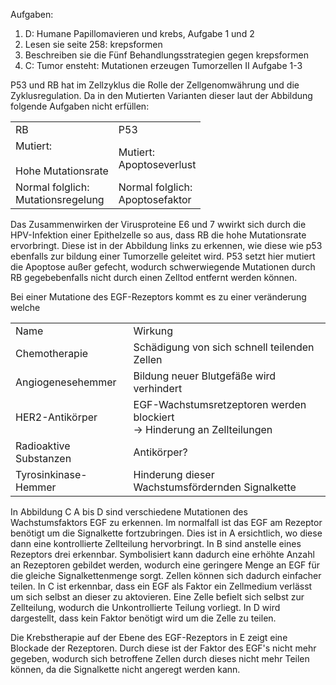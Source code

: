 Aufgaben:
 1. D: Humane Papillomavieren und krebs, Aufgabe 1 und 2
 2. Lesen sie seite 258: krepsformen
 3. Beschreiben sie die Fünf Behandlungsstrategien gegen krepsformen 
 4. C: Tumor ensteht: Mutationen erzeugen Tumorzellen II Aufgabe 1-3


  P53 und RB hat im Zellzyklus die Rolle der Zellgenomwährung und die Zyklusregulation.
 Da in den Mutierten Varianten dieser laut der Abbildung folgende Aufgaben nicht erfüllen:

|   |   |
|---|---|
|RB|P53|
|Mutiert:<br><br>Hohe Mutationsrate|Mutiert:  <br>Apoptoseverlust|
|Normal folglich:  <br>Mutationsregelung|Normal folglich:  <br>Apoptosefaktor|


  Das Zusammenwirken der Virusproteine E6 und 7 wwirkt sich durch die HPV-Infektion einer Epithelzelle so aus, dass RB die hohe Mutationsrate ervorbringt. Diese ist in der Abbildung links zu erkennen, wie diese wie p53 ebenfalls zur bildung einer Tumorzelle geleitet wird. P53 setzt hier mutiert die Apoptose außer gefecht, wodurch schwerwiegende Mutationen durch RB gegebebenfalls nicht durch einen Zelltod entfernt werden können.


  Bei einer Mutatione des EGF-Rezeptors kommt es zu einer veränderung welche 


|   |   |
|---|---|
|Name|Wirkung|
|Chemotherapie|Schädigung von sich schnell teilenden Zellen|
|Angiogenesehemmer|Bildung neuer Blutgefäße wird verhindert|
|HER2-Antikörper|EGF-Wachstumsretzeptoren werden blockiert  <br>→ Hinderung an Zellteilungen|
|Radioaktive Substanzen|Antikörper?|
|Tyrosinkinase-Hemmer|Hinderung dieser Wachstumsfördernden Signalkette|

In Abbildung C A bis D sind verschiedene Mutationen des Wachstumsfaktors EGF zu erkennen.
Im normalfall ist das EGF am Rezeptor benötigt um die Signalkette fortzubringen. Dies ist in A ersichtlich, wo diese dann eine kontrollierte Zellteilung hervorbringt. In B sind anstelle eines Rezeptors drei erkennbar. Symbolisiert kann dadurch eine erhöhte Anzahl an Rezeptoren gebildet werden, wodurch eine geringere Menge an EGF für die gleiche Signalkettenmenge sorgt. Zellen können sich dadurch einfacher teilen.
In C ist erkennbar, dass ein EGF als Faktor ein Zellmedium verlässt um sich selbst an dieser zu aktovieren. Eine Zelle befielt sich selbst zur Zellteilung, wodurch die Unkontrollierte Teilung vorliegt.
In D wird dargestellt, dass kein Faktor benötigt wird um die Zelle zu teilen.

Die Krebstherapie auf der Ebene des EGF-Rezeptors in E zeigt eine Blockade der Rezeptoren. Durch diese ist der Faktor des EGF's nicht mehr gegeben, wodurch sich betroffene Zellen durch dieses nicht mehr Teilen können, da die Signalkette nicht angeregt werden kann.



